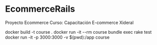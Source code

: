 # EcommerceRails
Proyecto Ecommerce Curso: Capacitación E-commerce Xideral


docker build -t course .
docker run -it --rm course bundle exec rake test
docker run -it -p 3000:3000 -v $(pwd):/app course